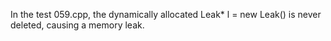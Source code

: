 In the test 059.cpp, the dynamically allocated Leak* l = new Leak() is never deleted, causing a memory leak.